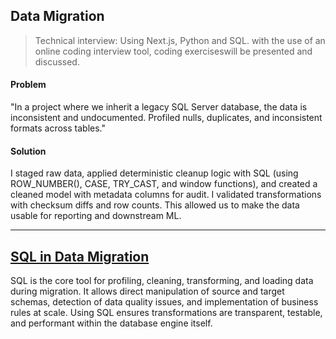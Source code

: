 ## Data Migration

> Technical interview: Using Next.js, Python and SQL.  with the use of an online coding interview tool, coding exerciseswill be presented and discussed.

#### Problem

"In a project where we inherit a legacy SQL Server database, the data is inconsistent and undocumented. Profiled nulls, duplicates, and inconsistent formats across tables."

#### Solution

I staged raw data, applied deterministic cleanup logic with SQL (using ROW_NUMBER(), CASE, TRY_CAST, and window functions), and created a cleaned model with metadata columns for audit. I validated transformations with checksum diffs and row counts. This allowed us to make the data usable for reporting and downstream ML.

___ 

## [SQL in Data Migration](./sql)

SQL is the core tool for profiling, cleaning, transforming, and loading data during migration. It allows direct manipulation of source and target schemas, detection of data quality issues, and implementation of business rules at scale. Using SQL ensures transformations are transparent, testable, and performant within the database engine itself.



